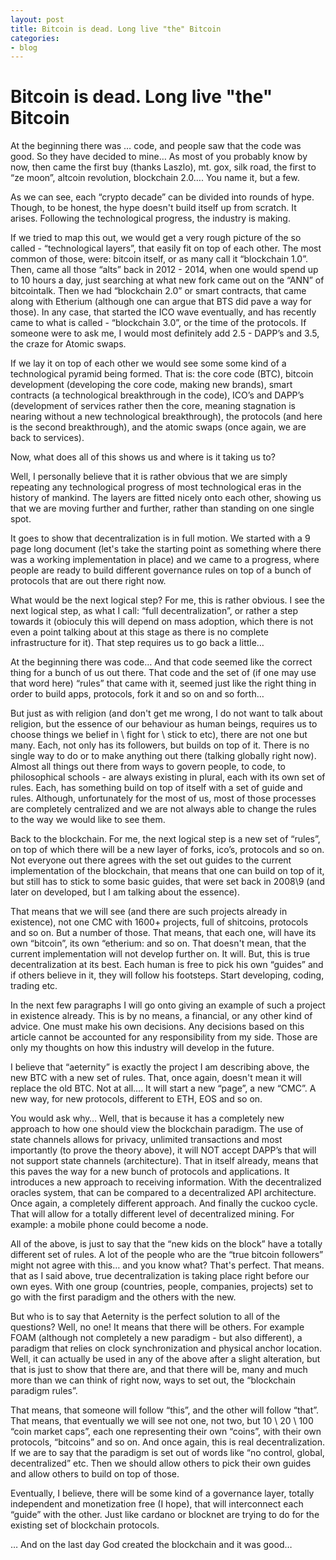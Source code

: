 ```yaml
---
layout: post
title: Bitcoin is dead. Long live "the" Bitcoin
categories:
- blog
---
```


# Bitcoin is dead. Long live "the" Bitcoin 

At the beginning there was … code, and people saw that the code was good. So they have decided to mine… As most of you probably know by now, then came the first buy (thanks Laszlo), mt. gox, silk road, the first to “ze moon”, altcoin revolution, blockchain 2.0…. You name it, but a few.

As we can see, each “crypto decade” can be divided into rounds of hype. Though, to be honest, the hype doesn't build itself up from scratch. It arises. Following the technological progress, the industry is making.  

If we tried to map this out, we would get a very rough picture of the so called - “technological layers”, that easily fit on top of each other. The most common of those, were: bitcoin itself, or as many call it “blockchain 1.0”. Then, came all those “alts” back in 2012 - 2014, when one would spend up to 10 hours a day, just searching at what new fork came out on the “ANN” of bitcointalk. Then we had “blockchain 2.0” or smart contracts, that came along with Etherium (although one can argue that BTS did pave a way for those). In any case, that started the ICO wave eventually, and has recently came to what is called - “blockchain 3.0”, or the time of the protocols. If someone were to ask me, I would most definitely add 2.5 - DAPP’s and 3.5, the craze for Atomic swaps.

If we lay it on top of each other we would see some some kind of a technological pyramid being formed. That is: the core code (BTC), bitcoin development (developing the core code, making new brands), smart contracts (a technological breakthrough in the code), ICO’s and DAPP’s (development of services rather then the core, meaning stagnation is nearing without a new technological breakthrough), the protocols (and here is the second breakthrough), and the atomic swaps (once again, we are back to services). 

Now, what does all of this shows us and where is it taking us to?

Well, I personally believe that it is rather obvious that we are simply repeating any technological progress of most technological eras in the history of mankind. The layers are fitted nicely onto each other, showing us that we are moving further and further, rather than standing on one single spot. 

It goes to show that decentralization is in full motion. We started with a 9 page long document (let's take the starting point as something where there was a working implementation in place) and we came to a progress, where people are ready to build different governance rules on top of a bunch of protocols that are out there right now.

What would be the next logical step? For me, this is rather obvious. I see the next logical step, as what I call: “full decentralization”, or rather a step towards it (obioculy this will depend on mass adoption, which there is not even a point talking about at this stage as there is no complete infrastructure for it). That step requires us to go back a little…

At the beginning there was code… And that code seemed like the correct thing for a bunch of us out there. That code and the set of (if one may use that word here) “rules” that came with it, seemed just like the right thing in order to build apps, protocols, fork it and so on and so forth…

But just as with religion (and don't get me wrong, I do not want to talk about religion, but the essence of our behaviour as human beings, requires us to choose things we belief in \ fight for \ stick to etc), there are not one but many. Each, not only has its followers, but builds on top of it. There is no single way to do or to make anything out there (talking globally right now). Almost all things out there from ways to govern people, to code, to philosophical schools - are always existing in plural, each with its own set of rules. Each, has something build on top of itself with a set of guide and rules. Although, unfortunately for the most of us, most of those processes are completely centralized and we are not always able to change the rules to the way we would like to see them.

Back to the blockchain. For me, the next logical step is a new set of “rules”, on top of which there will be a new layer of forks, ico’s, protocols and so on. Not everyone out there agrees with the set out guides to the current implementation of the blockchain, that means that one can build on top of it, but still has to stick to some basic guides, that were set back in 2008\9 (and later on developed, but I am talking about the essence).

That means that we will see (and there are such projects already in existence), not one CMC with 1600+ projects, full of shitcoins, protocols and so on. But a number of those. That means, that each one, will have its own “bitcoin”, its own “etherium: and so on. That doesn't mean, that the current implementation will not develop further on. It will. But, this is true decentralization at its best. Each human is free to pick his own “guides” and if others believe in it, they will follow his footsteps. Start developing, coding, trading etc.

In the next few paragraphs I will go onto giving an example of such a project in existence already. This is by no means, a financial, or any other kind of advice. One must make his own decisions. Any decisions based on this article cannot be accounted for any responsibility from my side. Those are only my thoughts on how this industry will develop in the future.

I believe that “aeternity” is exactly the project I am describing above, the new BTC with a new set of rules. That, once again, doesn't mean it will replace the old BTC. Not at all…. It will start a new “page”, a new “CMC”. A new way, for new protocols, different to ETH, EOS and so on. 

You would ask why… Well, that is because it has a completely new approach to how one should view the blockchain paradigm. The use of state channels allows for privacy, unlimited transactions and most importantly (to prove the theory above), it will NOT accept DAPP’s that will not support state channels (architecture). That in itself already, means that this paves the way for a new bunch of protocols and applications. It introduces a new approach to receiving information. With the decentralized oracles system, that can be compared to a decentralized API architecture. Once again, a completely different approach. And finally the cuckoo cycle. That will allow for a totally different level of decentralized mining. For example: a mobile phone could become a node. 

All of the above, is just to say that the “new kids on the block” have a totally different set of rules. A lot of the people who are the “true bitcoin followers” might not agree with this… and you know what? That's perfect. That means. that as I said above, true decentralization is taking place right before our own eyes. With one group (countries, people, companies, projects) set to go with the first paradigm and the others with the new.

But who is to say that Aeternity is the perfect solution to all of the questions? Well, no one! It means that there will be others. For example FOAM (although not completely a new paradigm - but also different), a paradigm that relies on clock synchronization and physical anchor location. Well, it can actually be used in any of the above after a slight alteration, but that is just to show that there are, and that there will be, many and much more than we can think of right now, ways to set out, the “blockchain paradigm rules”. 

That means, that someone will follow “this”, and the other will follow “that”. That means, that eventually we will see not one, not two, but 10 \ 20 \ 100 “coin market caps”, each one representing their own “coins”, with their own protocols, “bitcoins” and so on. And once again, this is real decentralization. If we are to say that the paradigm is set out of words like “no control, global, decentralized” etc. Then we should allow others to pick their own guides and allow others to build on top of those.

Eventually, I believe, there will be some kind of a governance layer, totally independent and monetization free (I hope), that will interconnect each “guide” with the other. Just like cardano or blocknet are trying to do for the existing set of blockchain protocols. 

… And on the last day God created the blockchain and it was good… 
